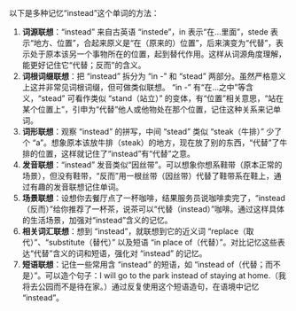 以下是多种记忆“instead”这个单词的方法：
1. **词源联想**：“instead” 来自古英语 “instede”，in 表示“在...里面”，stede 表示“地方、位置”，合起来原义是“在（原来的）位置”，后来演变为“代替”，表示处于原本该另一个事物所在的位置，起到替代作用。这样从词源角度理解，能更好记住它“代替；反而”的含义。
2. **词根词缀联想**：把 “instead” 拆分为 “in -” 和 “stead” 两部分。虽然严格意义上这并非常见词根词缀，但可做类似联想。 “in -” 有“在...之中”等含义，“stead” 可看作类似 “stand（站立）” 的变体，有“位置”相关意思，“站在某个位置上”，引申为“代替”他人或他物处在那个位置，记住这种关系来记单词。
3. **词形联想**：观察 “instead” 的拼写，中间 “stead” 类似 “steak（牛排）” 少了个 “a”。想象原本该放牛排（steak）的地方，现在放了别的东西，“代替”了牛排的位置，这样就记住了“instead”有“代替”之意。
4. **发音联想**：“instead” 发音类似“因丝带”。可以想象你想系鞋带（原本正常的场景），但没有鞋带，“反而”用一根丝带（因丝带）代替了鞋带系在鞋上，通过有趣的发音联想记住单词。
5. **场景联想**：设想你去餐厅点了一杯咖啡，结果服务员说咖啡卖完了，“instead（反而）”给你推荐了一杯茶，说茶可以“代替（instead）”咖啡。通过这样具体的生活场景，加强对“instead”含义的记忆。
6. **相关词汇联想**：想到 “instead”，就联想到它的近义词 “replace（取代）”、“substitute（替代）” 以及短语 “in place of（代替）”。对比记忆这些表达“代替”含义的词和短语，强化对 “instead” 的记忆。
7. **短语联想**：记住一些常用含 “instead” 的短语，如 “instead of（代替；而不是）”。可以造个句子：I will go to the park instead of staying at home.（我将去公园而不是待在家。）通过反复使用这个短语造句，在语境中记忆 “instead”。 